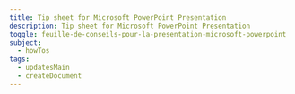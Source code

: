 ```yaml
---
title: Tip sheet for Microsoft PowerPoint Presentation
description: Tip sheet for Microsoft PowerPoint Presentation
toggle: feuille-de-conseils-pour-la-presentation-microsoft-powerpoint
subject:
  - howTos
tags:
  - updatesMain
  - createDocument
---
```

